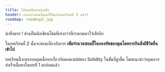 ```yaml
---
title: ให้ซอมบี้ออกล่าเหยื่อ
header: และแล้วตอนนี้คุณก็ได้มาถึงบทเรียนที่ 2 แล้ว!
roadmap: roadmap2.jpg
---
```


น่าทึ่งมาก ! ช่างเป็นนักเขียนโค้ดที่เก่งกว่าที่เราคาดเดาไว้เสียอีก

ในบทเรียนที่ 2 นั้นจะสอนเกี่ยวกับการ **เพิ่มจำนวนซอมบี้ในกองทัพของคุณโดยการกินสิ่งมีชีวิตอื่นเข้าไป**

บทเรียนนี้จะครอบคลุมเนื้อหาเกี่ยวกับคอนเซปต์ของ Solidity ในขั้นที่สูงขึ้น โดยแนะนำว่าคุณควรสำเร็จเนื้อหาในบทที่ 1 มาก่อนแล้ว
